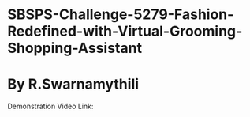 # SBSPS-Challenge-5279-Fashion-Redefined-with-Virtual-Grooming-Shopping-Assistant
# By R.Swarnamythili

Demonstration Video Link: 
